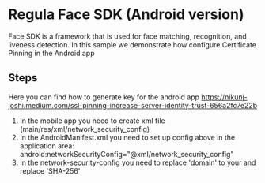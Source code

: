 # Regula Face SDK (Android version)
Face SDK is a framework that is used for face matching, recognition, and liveness detection.
In this sample we demonstrate how configure Certificate Pinning in the Android app

## Steps

Here you can find how to generate key for the android app
https://nikunj-joshi.medium.com/ssl-pinning-increase-server-identity-trust-656a2fc7e22b

1. In the mobile app you need to create xml file (main/res/xml/network_security_config)
2. In the AndroidManifest.xml you need to set up config above in the application area:
   android:networkSecurityConfig="@xml/network_security_config"
3. In the network-security-config you need to replace 'domain' to your and replace 'SHA-256'
